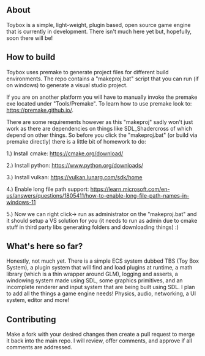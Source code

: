 ## About

Toybox is a simple, light-weight, plugin based, open source game engine that is currently in development.
There isn't much here yet but, hopefully, soon there will be!

## How to build

Toybox uses premake to generate project files for different build environments.
The repo contains a "makeproj.bat" script that you can run (if on windows) to generate a visual studio project.

If you are on another platform you will have to manually invoke the premake exe located under "Tools/Premake".
To learn how to use premake look to: https://premake.github.io/.

There are some requirements however as this "makeproj" sadly won't just work as there are dependencies on things like SDL_Shadercross of which depend on other things.
So before you click the "makeproj.bat" (or build via premake directly) there is a little bit of homework to do:

1.) Install cmake: https://cmake.org/download/

2.) Install python: https://www.python.org/downloads/

3.) Install vulkan: https://vulkan.lunarg.com/sdk/home

4.) Enable long file path support: https://learn.microsoft.com/en-us/answers/questions/1805411/how-to-enable-long-file-path-names-in-windows-11

5.) Now we can right click-> run as administrator on the "makeproj.bat" and it should setup a VS solution for you (it needs to run as admin due to cmake stuff in third party libs generating folders and downloading things) :)

## What's here so far?

Honestly, not much yet. There is a simple ECS system dubbed TBS (Toy Box System), a plugin system that will find and load plugins at runtime, a math library (which is a thin wrapper around GLM), logging and asserts, a windowing system made using SDL, some graphics primitives, and an incomplete renderer and input system that are being built using SDL. I plan to add all the things a game engine needs! Physics, audio, networking, a UI system, editor and more!

## Contributing

Make a fork with your desired changes then create a pull request to merge it back into the main repo.
I will review, offer comments, and approve if all comments are addressed.
